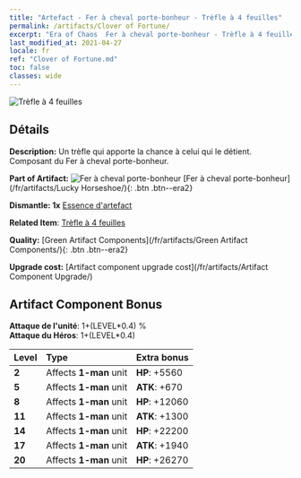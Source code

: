 ```yaml
---
title: "Artefact - Fer à cheval porte-bonheur - Trèfle à 4 feuilles"
permalink: /artifacts/Clover of Fortune/
excerpt: "Era of Chaos  Fer à cheval porte-bonheur - Trèfle à 4 feuilles. Un trèfle qui apporte la chance à celui qui le détient. Composant du Fer à cheval porte-bonheur."
last_modified_at: 2021-04-27
locale: fr
ref: "Clover of Fortune.md"
toc: false
classes: wide
---
```


 ![Trèfle à 4 feuilles](/images/t/artifact_40121.png)



## Détails

 **Description:** Un trèfle qui apporte la chance à celui qui le détient. Composant du Fer à cheval porte-bonheur.

 **Part of Artifact:** ![Fer à cheval porte-bonheur](/images/t/icon_artifact_12.png) [Fer à cheval porte-bonheur](/fr/artifacts/Lucky Horseshoe/){: .btn .btn--era2}

 **Dismantle: 1x** [Essence d'artefact](/ItemsFR/con_905/)

 **Related Item**: [Trèfle à 4 feuilles](/ItemsFR/art_109/)

 **Quality:** [Green Artifact Components](/fr/artifacts/Green Artifact Components/){: .btn .btn--era2}

 **Upgrade cost:** [Artifact component upgrade cost](/fr/artifacts/Artifact Component Upgrade/)

## Artifact Component Bonus

  **Attaque de l'unité**: 1+(LEVEL\*0.4) %<br/>**Attaque du Héros**: 1+(LEVEL\*0.4)

  |  Level  | Type |    Extra bonus  | 
  |:--------|:-----|:----------------| 
  | **2** | Affects **1-man** unit | **HP**: +5560 | 
  | **5** | Affects **1-man** unit | **ATK**: +670 | 
  | **8** | Affects **1-man** unit | **HP**: +12060 | 
  | **11** | Affects **1-man** unit | **ATK**: +1300 | 
  | **14** | Affects **1-man** unit | **HP**: +22200 | 
  | **17** | Affects **1-man** unit | **ATK**: +1940 | 
  | **20** | Affects **1-man** unit | **HP**: +26270 | 
